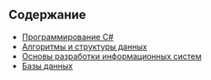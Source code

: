 
## Содержание

- [Программирование C#](https://github.com/2Jinx/ITIS/tree/main/C%23%20programming "Программирование")
- [Алгоритмы и структуры данных](https://github.com/2Jinx/ITIS/tree/main/Algorithms%20and%20data%20structures "АИСД")
- [Основы разработки информационных систем](https://github.com/2Jinx/ITIS/tree/main/Web "ОРИС")
- [Базы данных](https://github.com/2Jinx/ITIS/tree/main/Database "БД")
